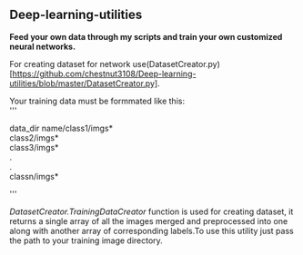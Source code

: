 ## Deep-learning-utilities
 
 **Feed your own data through my scripts and train your own customized neural networks.**
 
 For creating dataset for network use(DatasetCreator.py)[https://github.com/chestnut3108/Deep-learning-utilities/blob/master/DatasetCreator.py].
 
 Your training data must be formmated like this:  
 '''

  data_dir name/class1/imgs*  
                class2/imgs*  
                class3/imgs*  
                .  
                .    
                classn/imgs*   

'''

 
  _DatasetCreator.TrainingDataCreator_ function is used for creating dataset, it returns a single array of all the images merged and preprocessed into one along with another array of corresponding labels.To use this utility just pass the path to your training image directory.
 
